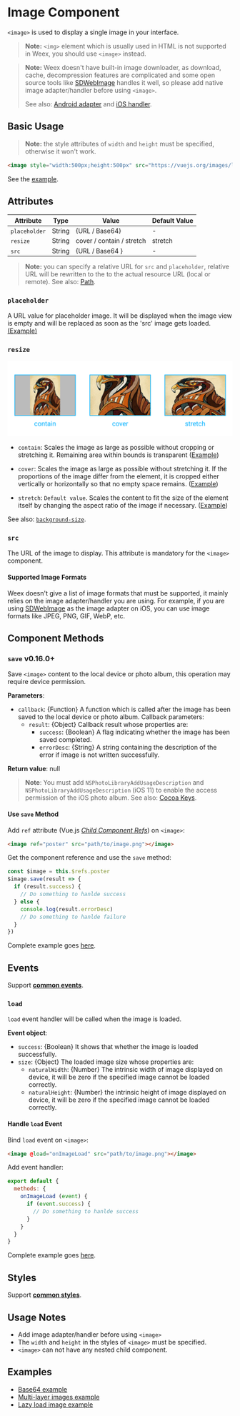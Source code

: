 # Image Component

`<image>` is used to display a single image in your interface.

> **Note:**  `<img>` element which is usually used in HTML is not supported in Weex, you should use `<image>` instead.

> **Note:**  Weex doesn't have built-in image downloader, as download, cache, decompression features are complicated and some open source tools like  [SDWebImage](https://github.com/rs/SDWebImage) handles it well, so please add native image adapter/handler before using `<image>`.
>
> See also:  [Android adapter](../android-apis.html#Adapter) and [iOS handler](../ios-apis.html#Handler-like-Android-Adapter).

## Basic Usage

> **Note:** the style attributes of `width` and `height` must be specified, otherwise it won't work.

```html
<image style="width:500px;height:500px" src="https://vuejs.org/images/logo.png"></image>
```

See the [example](http://dotwe.org/vue/00f4b68b3a86360df1f38728fd0b4a1f).

  ## Attributes

| Attribute     | Type   | Value                      | Default Value |
| ------------- | ------ | -------------------------- | ------------- |
| `placeholder` | String | {URL / Base64}             | -             |
| `resize`      | String | cover / contain / stretch  | stretch       |
| `src`         | String | {URL / Base64 }            | -             |

  > **Note:** you can specify a relative URL  for `src` and `placeholder`, relative URL will be rewritten to the to the actual resource URL (local or remote). See also: [Path](../../guide/advanced/asset-path.html).

  ### `placeholder`

A URL value for placeholder image. It will be displayed when the image view is empty and will be replaced as soon as the 'src' image gets loaded.[(Example)](http://dotwe.org/vue/712ef102fc5e073b6c7e3b701545681c)

  ### `resize`

![image resize property](../images/image-resize-property.png)

- `contain`: Scales the image as large as possible without cropping or stretching it. Remaining area within bounds is transparent ([Example](http://dotwe.org/vue/89be94dcd1fec73b77246ec46c678914))


- `cover`: Scales the image as large as possible without stretching it. If the proportions of the image differ from the element, it is cropped either vertically or horizontally so that no empty space remains.  ([Example](http://dotwe.org/vue/f38e311d2e6b2af87f0a65a8f37d9490))

-   `stretch`: `Default value`. Scales the content to fit the size of the element itself by changing the aspect ratio of the image if necessary. ([Example](http://dotwe.org/vue/f38e311d2e6b2af87f0a65a8f37d9490))

See also: [`background-size`](https://developer.mozilla.org/en-US/docs/Web/CSS/background-size).

### `src`

The URL of the image to display. This attribute is mandatory for the `<image>` component.

#### Supported Image Formats

Weex doesn't give a list of image formats that must be supported, it mainly relies on the image adapter/handler you are using. For example, if you are using [SDWebImage](https://github.com/rs/SDWebImage#supported-image-formats) as the image adapter on iOS, you can use image formats like JPEG, PNG, GIF, WebP, etc.

## Component Methods

### `save` <span class="api-version">v0.16.0+</span>

Save `<image>` content to the local device or photo album, this operation may require device permission.

**Parameters**:

* `callback`: {Function}  A function which is called after the image has been saved to the local device or photo album. Callback parameters:
  * `result`: {Object} Callback result whose properties are:
    * `success`: {Boolean}  A flag indicating whether the image has been saved completed.
    * `errorDesc`: {String} A string containing the description of the error if image is not written successfully.

**Return value**: null

> **Note**: You must add `NSPhotoLibraryAddUsageDescription` and `NSPhotoLibraryAddUsageDescription` (iOS 11) to enable the access permission of the iOS photo album. See also: [Cocoa Keys](https://developer.apple.com/library/content/documentation/General/Reference/InfoPlistKeyReference/Articles/CocoaKeys.html).

#### Use `save` Method

Add `ref` attribute (Vue.js *[Child Component Refs](https://vuejs.org/v2/guide/components.html#Child-Component-Refs)*) on `<image>`:

```html
<image ref="poster" src="path/to/image.png"></image>
```

Get the component reference and use the `save` method:

```js
const $image = this.$refs.poster
$image.save(result => {
  if (result.success) {
    // Do something to hanlde success
  } else {
    console.log(result.errorDesc)
    // Do something to hanlde failure
  }
})
```

Complete example goes [here](http://dotwe.org/vue/fadcd44a7031943ff0feaaf1895df414).

## Events

Support **[common events](../../wiki/common-events.html)**.

### `load`

`load` event handler will be called when the image is loaded.

**Event object**:

- `success`: {Boolean} It shows that whether the image is loaded successfully.
- `size`: {Object} The loaded image size whose properties are:
  - `naturalWidth`: {Number} The intrinsic width of image displayed on device,  it will be zero if the specified image cannot be loaded correctly.
  - `naturalHeight`: {Number} the intrinsic height of image displayed on device, it will be zero if the specified image cannot be loaded correctly.

#### Handle `load` Event

Bind `load` event on `<image>`:

```html
<image @load="onImageLoad" src="path/to/image.png"></image>
```

Add event handler:

```js
export default {
  methods: {
    onImageLoad (event) {
      if (event.success) {
        // Do something to hanlde success
      }
    }
  }
}
```

Complete example goes [here](http://dotwe.org/vue/94de9307517240dec066d2ea57fe54a0).

## Styles

Support **[common styles](../../wiki/common-styles.html)**.

## Usage Notes

- Add image adapter/handler before using `<image>`
- The `width` and `height` in the styles of `<image>` must be specified.
- `<image>` can not have any nested child component.

## Examples

- [Base64 example](http://dotwe.org/vue/ba477790c85ea12bbf7ad3a5f0885b5c)
- [Multi-layer images example](http://dotwe.org/vue/c44359c0f200abc1f66504b88587e4f6)
- [Lazy load image example](http://dotwe.org/vue/b0b146e4e6fa4890f800e18cb950f803)

